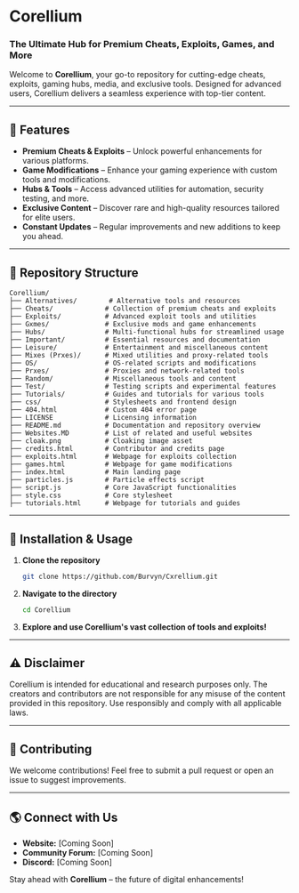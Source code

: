 # Corellium

### The Ultimate Hub for Premium Cheats, Exploits, Games, and More

Welcome to **Corellium**, your go-to repository for cutting-edge cheats, exploits, gaming hubs, media, and exclusive tools. Designed for advanced users, Corellium delivers a seamless experience with top-tier content.

---

## 🚀 Features

- **Premium Cheats & Exploits** – Unlock powerful enhancements for various platforms.
- **Game Modifications** – Enhance your gaming experience with custom tools and modifications.
- **Hubs & Tools** – Access advanced utilities for automation, security testing, and more.
- **Exclusive Content** – Discover rare and high-quality resources tailored for elite users.
- **Constant Updates** – Regular improvements and new additions to keep you ahead.

---

## 📂 Repository Structure

```
Corellium/
├── Alternatives/        # Alternative tools and resources
├── Cheats/             # Collection of premium cheats and exploits
├── Exploits/           # Advanced exploit tools and utilities
├── Gxmes/              # Exclusive mods and game enhancements
├── Hubs/               # Multi-functional hubs for streamlined usage
├── Important/          # Essential resources and documentation
├── Leisure/            # Entertainment and miscellaneous content
├── Mixes (Prxes)/      # Mixed utilities and proxy-related tools
├── OS/                 # OS-related scripts and modifications
├── Prxes/              # Proxies and network-related tools
├── Random/             # Miscellaneous tools and content
├── Test/               # Testing scripts and experimental features
├── Tutorials/          # Guides and tutorials for various tools
├── css/                # Stylesheets and frontend design
├── 404.html            # Custom 404 error page
├── LICENSE             # Licensing information
├── README.md           # Documentation and repository overview
├── Websites.MD         # List of related and useful websites
├── cloak.png           # Cloaking image asset
├── credits.html        # Contributor and credits page
├── exploits.html       # Webpage for exploits collection
├── games.html          # Webpage for game modifications
├── index.html          # Main landing page
├── particles.js        # Particle effects script
├── script.js           # Core JavaScript functionalities
├── style.css           # Core stylesheet
├── tutorials.html      # Webpage for tutorials and guides
```

---

## 🔧 Installation & Usage

1. **Clone the repository**
   ```sh
   git clone https://github.com/Burvyn/Cxrellium.git
   ```
2. **Navigate to the directory**
   ```sh
   cd Corellium
   ```
3. **Explore and use Corellium's vast collection of tools and exploits!**

---

## ⚠️ Disclaimer

Corellium is intended for educational and research purposes only. The creators and contributors are not responsible for any misuse of the content provided in this repository. Use responsibly and comply with all applicable laws.

---

## 📢 Contributing

We welcome contributions! Feel free to submit a pull request or open an issue to suggest improvements.

---

## 🌎 Connect with Us

- **Website:** [Coming Soon]
- **Community Forum:** [Coming Soon]
- **Discord:** [Coming Soon]

Stay ahead with **Corellium** – the future of digital enhancements!
